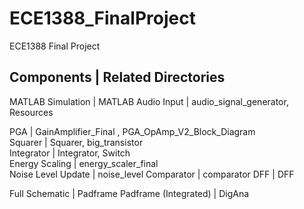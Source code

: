 # ECE1388_FinalProject
ECE1388 Final Project

Components                |   Related Directories	
-------------------------------------------------------------------	
MATLAB Simulation         |   MATLAB
Audio Input               |   audio_signal_generator, Resources	

PGA                       |   GainAmplifier_Final , PGA_OpAmp_V2_Block_Diagram	
Squarer                   |   Squarer, big_transistor	
Integrator                |   Integrator, Switch	
Energy Scaling            |   energy_scaler_final	
Noise Level Update        |   noise_level
Comparator                |   comparator
DFF                       |   DFF

Full Schematic            |   Padframe
Padframe (Integrated)     |   DigAna
 

